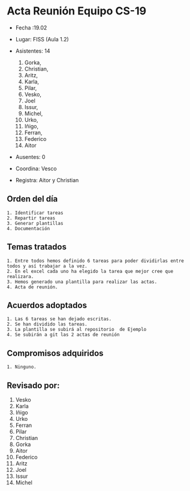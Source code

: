 # Acta Reunión Equipo CS-19

- Fecha :19.02
- Lugar: FISS (Aula 1.2)
- Asistentes: 14

    1. Gorka, 
    1. Christian, 
    1. Aritz,
    1. Karla,
    1. Pilar, 
    1. Vesko, 
    1. Joel
    1. Issur, 
    1. Michel, 
    1. Urko, 
    1. Iñigo, 
    1. Ferran, 
    1. Federico
    1. Aitor
- Ausentes: 0
- Coordina: Vesco
- Registra: Aitor y Christian 
 

## Orden del día
    1. Identificar tareas
    2. Repartir tareas
    3. Generar plantillas
    4. Documentación


## Temas tratados
    1. Entre todos hemos definido 6 tareas para poder dividirlas entre todos y así trabajar a la vez.
    2. En el excel cada uno ha elegido la tarea que mejor cree que realizara.
    3. Hemos generado una plantilla para realizar las actas.
    4. Acta de reunión.




## Acuerdos adoptados
    1. Las 6 tareas se han dejado escritas.
    2. Se han dividido las tareas.
    3. La plantilla se subirá al repositorio  de Ejemplo
    4. Se subirán a git las 2 actas de reunión 


## Compromisos adquiridos
    1. Ninguno.

## Revisado por:
   1. Vesko
   2. Karla
   3. Iñigo
   4. Urko
   5. Ferran
   6. Pilar
   7. Christian
   8. Gorka
   9. Aitor
   10. Federico
   11. Aritz
   12. Joel
   13. Issur
   14. Michel
